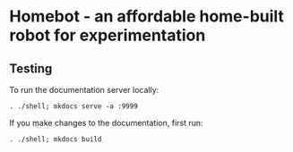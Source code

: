 Homebot - an affordable home-built robot for experimentation
============================================================


Testing
-------

To run the documentation server locally:

    . ./shell; mkdocs serve -a :9999

If you make changes to the documentation, first run:

    . ./shell; mkdocs build
